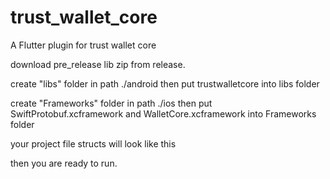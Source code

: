 # trust_wallet_core

A Flutter plugin for trust wallet core

download pre_release lib zip from release.


create "libs" folder in path ./android then put trustwalletcore into libs folder

create "Frameworks" folder in path ./ios then put  SwiftProtobuf.xcframework and WalletCore.xcframework into Frameworks folder

your project file structs will look like this


then you are ready to run.
